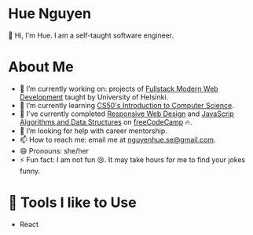# Hue Nguyen
:wave: Hi, I'm Hue. I am a self-taught software engineer.

# About Me

- 🔭 I’m currently working on: projects of [Fullstack Modern Web Development](https://fullstackopen.com/en/#course-contents) taught by University of Helsinki.
- 🌱 I’m currently learning [CS50's Introduction to Computer Science](https://learning.edx.org/course/course-v1:HarvardX+CS50+X/block-v1:HarvardX+CS50+X+type@sequential+block@3c550787b1d1470bbdba91d14392bd43/block-v1:HarvardX+CS50+X+type@vertical+block@ffc346411661409a901306ca7c2b7b54).
- :flight_departure: I've currently completed [Responsive Web Design](https://www.freecodecamp.org/learn/2022/responsive-web-design/) and [JavaScrip Algorithms and Data Structures](https://www.freecodecamp.org/learn/javascript-algorithms-and-data-structures/) on [freeCodeCamp](https://www.freecodecamp.org/) :fire:.
- 🤔 I’m looking for help with career mentorship.
- 📫 How to reach me: email me at nguyenhue.se@gmail.com.
- 😄 Pronouns: she/her
- ⚡ Fun fact: I am not fun :cry:. It may take hours for me to find your jokes funny.

# :wrench: Tools I like to Use
- React
